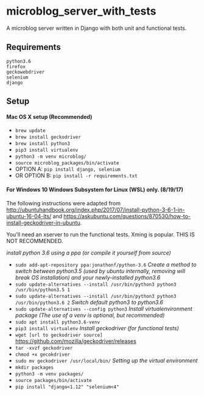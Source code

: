# microblog_server_with_tests
A microblog server written in Django with both unit and functional tests. 


## Requirements

`python3.6`  
`firefox`  
`geckowebdriver`  
`selenium`  
`django`  

## Setup

#### Mac OS X setup (Recommended)
- `brew update`
- `brew install geckodriver`
- `brew install python3`
- `pip3 install virtualenv`
- `python3 -m venv microblog/`
- `source microblog_packages/bin/activate`
- OPTION A:  `pip install django, selenium`
- OR OPTION B: `pip install -r requirements.txt`

#### For Windows 10 Windows Subsystem for Linux (WSL) only. (8/19/17)
The following instructions were adapted from http://ubuntuhandbook.org/index.php/2017/07/install-python-3-6-1-in-ubuntu-16-04-lts/ and https://askubuntu.com/questions/870530/how-to-install-geckodriver-in-ubuntu.  

You'll need an xserver to run the functional tests. Xming is popular. 
THIS IS NOT RECOMMENDED.  

*install python 3.6 using a ppa (or compile it yourself from source)*
- `sudo add-apt-repository ppa:jonathonf/python-3.6`
*Create a method to switch between python3.5 (used by ubuntu internally, removing will break OS installation) and your newly-installed python3.6*
- `sudo update-alternatives --install /usr/bin/python3 python3 /usr/bin/python3.5 1`
- `sudo update-alternatives --install /usr/bin/python3 python3 /usr/bin/python3.6 2`
*Switch default python3 to python3.6*
- `sudo update-alternatives --config python3`
*Install virtualenvironment package (The use of a venv is optional, but recommended)*
- `sudo apt install python3.6-venv`
- `pip3 install virtualenv`
*Install geckodriver (for functional tests)*
- `wget [url to geckodriver source]` https://github.com/mozilla/geckodriver/releases
- `tar -xvzf geckodriver`
- `chmod +x gecokdriver`
- `sudo mv geckodriver /usr/local/bin/`
*Setting up the virtual environment*
- `mkdir packages`
- `python3 -m venv packages/`
- `source packages/bin/activate`
- `pip install "django<1.12" "selenium<4"`

